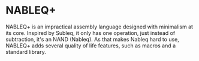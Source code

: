 # NABLEQ+
NABLEQ+ is an impractical assembly language designed with minimalism at its core.
Inspired by Subleq, it only has one operation, just instead of subtraction, it's an NAND (Nableq).
As that makes Nableq hard to use, NABLEQ+ adds several quality of life features, such as macros and a standard library.
